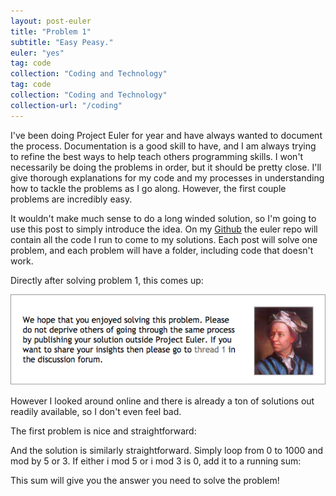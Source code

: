 ```yaml
---
layout: post-euler
title: "Problem 1"
subtitle: "Easy Peasy."
euler: "yes"
tag: code
collection: "Coding and Technology"
tag: code
collection: "Coding and Technology"
collection-url: "/coding"
---
```


I've been doing Project Euler for year and have always wanted to document the process. Documentation is a good skill to have, and I am always trying to refine the best ways to help teach others programming skills. I won't necessarily be doing the problems in order, but it should be pretty close. I'll give thorough explanations for my code and my processes in understanding how to tackle the problems as I go along. However, the first couple problems are incredibly easy.

It wouldn't make much sense to do a long winded solution, so I'm going to use this post to simply introduce the idea. On my [Github](http://github.com/lucasmarcelli/euler) the euler repo will contain all the code I run to come to my solutions. Each post will solve one problem, and each problem will have a folder, including code that doesn't work.

Directly after solving problem 1, this comes up:

<div class="img-center">
	<img src="/img/2014Dec/euler.png" title="Lol">
</div> 

However I looked around online and there is already a ton of solutions out readily available, so I don't even feel bad. 

The first problem is nice and straightforward:

<script src="http://gist-it.appspot.com/github/lucasmarcelli/euler/blob/master/Problem-1/problem1.py?slice=0:2&footer=0"></script>

And the solution is similarly straightforward. Simply loop from 0 to 1000 and mod by 5 or 3. If either i mod 5 or i mod 3 is 0, add it to a running sum:

<script src="http://gist-it.appspot.com/github/lucasmarcelli/euler/blob/master/Problem-1/problem1.py?slice=3:&footer=0"></script>

This sum will give you the answer you need to solve the problem!
